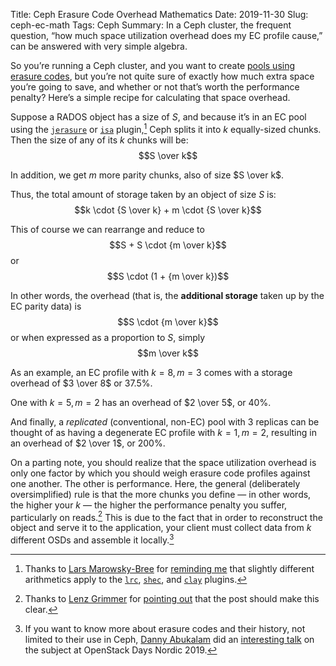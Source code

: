 Title: Ceph Erasure Code Overhead Mathematics
Date: 2019-11-30
Slug: ceph-ec-math
Tags: Ceph
Summary: In a Ceph cluster, the frequent question, “how much space utilization overhead does my EC profile cause,” can be answered with very simple algebra.

So you’re running a Ceph cluster, and you want to create [pools using
erasure
codes](https://docs.ceph.com/docs/master/rados/operations/erasure-code/),
but you’re not quite sure of exactly how much extra space you’re going
to save, and whether or not that’s worth the performance penalty?
Here’s a simple recipe for calculating that space overhead.

Suppose a RADOS object has a size of $S$, and because it’s in an EC
pool using the
[`jerasure`](https://docs.ceph.com/docs/master/rados/operations/erasure-code-jerasure/)
or
[`isa`](https://docs.ceph.com/docs/master/rados/operations/erasure-code-isa/)
plugin,[^1] Ceph splits it into $k$ equally-sized chunks. Then the
size of any of its $k$ chunks will be: $$S \over k$$

In addition, we get $m$ more parity chunks, also of size $S \over k$.

Thus, the total amount of storage taken by an object of size $S$ is:
$$k \cdot {S \over k} + m \cdot {S \over k}$$

This of course we can rearrange and reduce to $$S + S \cdot {m \over
k}$$ or $$S \cdot (1 + {m \over k})$$ 

In other words, the overhead (that is, the **additional storage**
taken up by the EC parity data) is $$S \cdot {m \over k}$$ or when
expressed as a proportion to $S$, simply $$m \over k$$

As an example, an EC profile with $k = 8, m=3$ comes with a storage
overhead of $3 \over 8$ or 37.5%.

One with $k=5, m=2$ has an overhead of $2 \over 5$, or 40%. 

And finally, a *replicated* (conventional, non-EC) pool with 3
replicas can be thought of as having a degenerate EC profile with
$k=1, m=2$, resulting in an overhead of $2 \over 1$, or 200%.

On a parting note, you should realize that the space utilization
overhead is only one factor by which you should weigh erasure code
profiles against one another. The other is performance. Here, the
general (deliberately oversimplified) rule is that the more chunks you
define — in other words, the higher your $k$ — the higher the
performance penalty you suffer, particularly on reads.[^2] This is due to
the fact that in order to reconstruct the object and serve it to the
application, your client must collect data from $k$ different OSDs and
assemble it locally.[^3]


[^1]: Thanks to [Lars Marowsky-Bree](https://twitter.com/larsmb/) for
    [reminding me](https://twitter.com/larsmb/status/1201425069140000773) that
    slightly different arithmetics apply to the
    [`lrc`](https://docs.ceph.com/docs/master/rados/operations/erasure-code-lrc/),
    [`shec`](https://docs.ceph.com/docs/master/rados/operations/erasure-code-shec/),
    and
    [`clay`](https://docs.ceph.com/docs/master/rados/operations/erasure-code-clay/)
    plugins.

[^2]: Thanks to [Lenz Grimmer](https://twitter.com/LenzGrimmer) for
    [pointing
    out](https://twitter.com/LenzGrimmer/status/1201418525333700608)
    that the post should make this clear.

[^3]: If you want to know more about erasure codes and their history,
	not limited to their use in Ceph, [Danny
	Abukalam](https://twitter.com/dabukalam) did an [interesting
	talk](https://youtu.be/aHATgQL18is) on the subject at OpenStack
	Days Nordic 2019.
